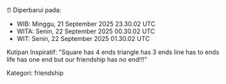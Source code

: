 ⏰ Diperbarui pada:
- WIB: Minggu, 21 September 2025 23.30.02 UTC
- WITA: Senin, 22 September 2025 00.30.02 UTC
- WIT: Senin, 22 September 2025 01.30.02 UTC

Kutipan Inspiratif:
"Square has 4 ends triangle has 3 ends line has to ends life has one end but our friendship has no end!!!"


Kategori: friendship

